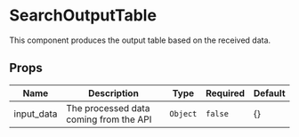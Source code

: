 # SearchOutputTable

This component produces the output table based on the received data.

## Props

<!-- @vuese:SearchOutputTable:props:start -->

|Name|Description|Type|Required|Default|
|---|---|---|---|---|
|input_data|The processed data coming from the API|`Object`|`false`|{}|

<!-- @vuese:SearchOutputTable:props:end -->


